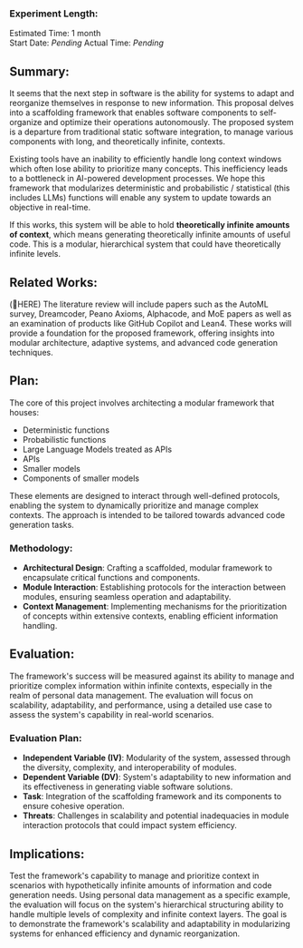 ### Experiment Length:

Estimated Time: 1 month  
Start Date: *Pending*
Actual Time: _Pending_

## Summary:

It seems that the next step in software is the ability for systems to adapt and reorganize themselves in response to new information. This proposal delves into a scaffolding framework that enables software components to self-organize and optimize their operations autonomously. The proposed system is a departure from traditional static software integration, to manage various components with long, and theoretically infinite, contexts.

Existing tools have an inability to efficiently handle long context windows which often lose ability to prioritize many concepts. This inefficiency leads to a bottleneck in AI-powered development processes. We hope this framework that modularizes deterministic and probabilistic / statistical (this includes LLMs) functions will enable any system to update towards an objective in real-time.

If this works, this system will be able to hold **theoretically infinite amounts of context**, which means generating theoretically infinite amounts of useful code. This is a modular, hierarchical system that could have theoretically infinite levels.

## Related Works:
(📍HERE)
The literature review will include papers such as the AutoML survey, Dreamcoder, Peano Axioms, Alphacode, and MoE papers as well as an examination of products like GitHub Copilot and Lean4. These works will provide a foundation for the proposed framework, offering insights into modular architecture, adaptive systems, and advanced code generation techniques.

## Plan:

The core of this project involves architecting a modular framework that houses:
- Deterministic functions
- Probabilistic functions
- Large Language Models treated as APIs
- APIs 
- Smaller models
- Components of smaller models

These elements are designed to interact through well-defined protocols, enabling the system to dynamically prioritize and manage complex contexts. The approach is intended to be tailored towards advanced code generation tasks.

### Methodology:

- **Architectural Design**: Crafting a scaffolded, modular framework to encapsulate critical functions and components.
- **Module Interaction**: Establishing protocols for the interaction between modules, ensuring seamless operation and adaptability.
- **Context Management**: Implementing mechanisms for the prioritization of concepts within extensive contexts, enabling efficient information handling.

## Evaluation:

The framework's success will be measured against its ability to manage and prioritize complex information within infinite contexts, especially in the realm of personal data management. The evaluation will focus on scalability, adaptability, and performance, using a detailed use case to assess the system's capability in real-world scenarios.

### Evaluation Plan:

- **Independent Variable (IV)**: Modularity of the system, assessed through the diversity, complexity, and interoperability of modules.
- **Dependent Variable (DV)**: System's adaptability to new information and its effectiveness in generating viable software solutions.
- **Task**: Integration of the scaffolding framework and its components to ensure cohesive operation.
- **Threats**: Challenges in scalability and potential inadequacies in module interaction protocols that could impact system efficiency.

## Implications:

Test the framework's capability to manage and prioritize context in scenarios with hypothetically infinite amounts of information and code generation needs. Using personal data management as a specific example, the evaluation will focus on the system's hierarchical structuring ability to handle multiple levels of complexity and infinite context layers. The goal is to demonstrate the framework's scalability and adaptability in modularizing systems for enhanced efficiency and dynamic reorganization.
